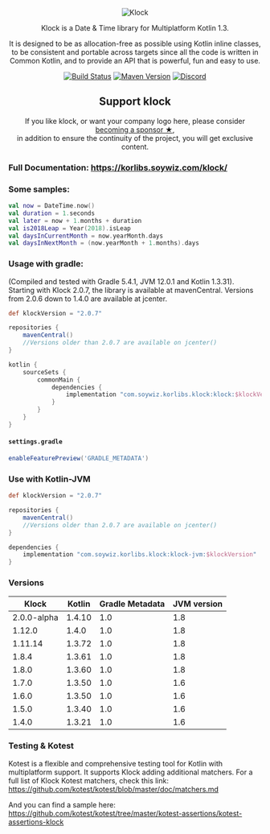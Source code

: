 <p align="center">
    <img alt="Klock" src="/assets/klock_256.png" />
</p>

<p align="center">
    Klock is a Date & Time library for Multiplatform Kotlin 1.3.
</p>

<p align="center">
    It is designed to be as allocation-free as possible using Kotlin inline classes,
    to be consistent and portable across targets since all the code is written in Common Kotlin,
    and to provide an API that is powerful, fun and easy to use.
</p>

<!-- BADGES -->
<p align="center">
	<a href="https://github.com/korlibs/klock/actions"><img alt="Build Status" src="https://github.com/korlibs/klock/workflows/CI/badge.svg" /></a>
	<a href="https://bintray.com/korlibs/korlibs/klock"><img alt="Maven Version" src="https://img.shields.io/bintray/v/korlibs/korlibs/klock.svg?style=flat&label=maven" /></a>
	<a href="https://discord.korge.org/"><img alt="Discord" src="https://img.shields.io/discord/728582275884908604?logo=discord" /></a>
</p>
<!-- /BADGES -->

<!-- SUPPORT -->

<h2 align="center">Support klock</h2>

<p align="center">
If you like klock, or want your company logo here, please consider <a href="https://github.com/sponsors/soywiz">becoming a sponsor ★</a>,<br />
in addition to ensure the continuity of the project, you will get exclusive content.
</p>

<!-- /SUPPORT -->

### Full Documentation: <https://korlibs.soywiz.com/klock/>

### Some samples:

```kotlin
val now = DateTime.now()
val duration = 1.seconds
val later = now + 1.months + duration
val is2018Leap = Year(2018).isLeap
val daysInCurrentMonth = now.yearMonth.days
val daysInNextMonth = (now.yearMonth + 1.months).days
```

### Usage with gradle:

(Compiled and tested with Gradle 5.4.1, JVM 12.0.1 and Kotlin 1.3.31).
Starting with Klock 2.0.7, the library is available at mavenCentral. Versions from 2.0.6 down to 1.4.0 are available at jcenter. 

```groovy
def klockVersion = "2.0.7"

repositories {
    mavenCentral()
    //Versions older than 2.0.7 are available on jcenter()
}

kotlin {
    sourceSets {
        commonMain {
            dependencies {
                implementation "com.soywiz.korlibs.klock:klock:$klockVersion" // Common 
            }
        }
    }
}
```

#### `settings.gradle`

```groovy
enableFeaturePreview('GRADLE_METADATA')
```

### Use with Kotlin-JVM

```groovy
def klockVersion = "2.0.7"

repositories {
    mavenCentral()
    //Versions older than 2.0.7 are available on jcenter()
}

dependencies {
    implementation "com.soywiz.korlibs.klock:klock-jvm:$klockVersion"
}
```

### Versions

| Klock       | Kotlin | Gradle Metadata  | JVM version |
|-------------|--------|------------------|-------------|
| 2.0.0-alpha | 1.4.10 | 1.0              | 1.8         |
| 1.12.0      | 1.4.0  | 1.0              | 1.8         |
| 1.11.14       | 1.3.72 | 1.0              | 1.8         |
| 1.8.4       | 1.3.61 | 1.0              | 1.8         |
| 1.8.0       | 1.3.60 | 1.0              | 1.8         |
| 1.7.0       | 1.3.50 | 1.0              | 1.6         |
| 1.6.0       | 1.3.50 | 1.0              | 1.6         |
| 1.5.0       | 1.3.40 | 1.0              | 1.6         |
| 1.4.0       | 1.3.21 | 1.0              | 1.6         |

### Testing & Kotest

Kotest is a flexible and comprehensive testing tool for Kotlin with multiplatform support.
It supports Klock adding additional matchers. For a full list of Klock Kotest matchers, check this link:
<https://github.com/kotest/kotest/blob/master/doc/matchers.md>

And you can find a sample here: <https://github.com/kotest/kotest/tree/master/kotest-assertions/kotest-assertions-klock>
